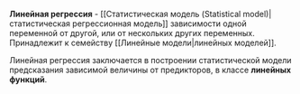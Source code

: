 **Линейная регрессия** - [[Статистическая модель (Statistical model)|статистическая регрессионная модель]] зависимости одной переменной от другой, или от нескольких других переменных. Принадлежит к семейству [[Линейные модели|линейных моделей]].

Линейная регрессия заключается в построении статистической модели предсказания зависимой величины от предикторов, в классе **линейных функций**.